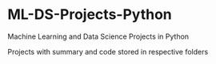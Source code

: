 # ML-DS-Projects-Python
Machine Learning and Data Science Projects in Python

Projects with summary and code stored in respective folders
